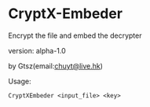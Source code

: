 # CryptX-Embeder

Encrypt the file and embed the decrypter

version: alpha-1.0

by Gtsz(email:chuyt@live.hk)

Usage:
```
CryptXEmbeder <input_file> <key>
```
